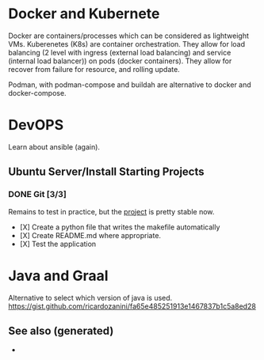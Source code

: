 # Docker and Kubernete

Docker are containers/processes which can be considered as lightweight
VMs. Kuberenetes (K8s) are container orchestration. They allow for load
balancing (2 level with ingress (external load balancing) and service
(internal load balancer)) on pods (docker containers). They allow for
recover from failure for resource, and rolling update.

Podman, with podman-compose and buildah are alternative to docker and
docker-compose.

# DevOPS

Learn about ansible (again).

## Ubuntu Server/Install Starting Projects

### <span class="done DONE">DONE</span> Git \[3/3\]

Remains to test in practice, but the
[project](https://github.com/davidpham87/new-ubuntu-config) is pretty
stable now.

  - \[X\] Create a python file that writes the makefile automatically
  - \[X\] Create README.md where appropriate.
  - \[X\] Test the application

# Java and Graal

Alternative to select which version of java is used.
<https://gist.github.com/ricardozanini/fa65e485251913e1467837b1c5a8ed28>

## See also (generated)

  -
